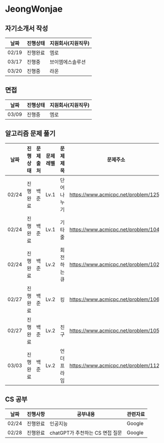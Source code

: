 # JeongWonjae

## 자기소개서 작성
|날짜|진행상태|지원회사(지원직무)|
|----|----|----|
|02/19|진행완료|엠로|
|03/17|진행중|브이엠에스솔루션|
|03/20|진행중|라온|

## 면접
|날짜|진행상태|지원회사(지원직무)|
|----|----|----|
|03/09|진행중|엠로|


## 알고리즘 문제 풀기
|날짜|진행상태|문제출처|문제레벨|문제제목|문제주소|파일명|
|----|----|----|----|----|----|----|
|02/24|진행완료|백준|Lv.1|단어나누기|https://www.acmicpc.net/problem/1251|baek_1251.py|
|02/24|진행완료|백준|Lv.1|기타줄|https://www.acmicpc.net/problem/1049|baek_1049.py|
|02/24|진행완료|백준|Lv.2|회전하는 큐|https://www.acmicpc.net/problem/1021|baek_1021.py|
|02/27|진행완료|백준|Lv.2|킹|https://www.acmicpc.net/problem/1063|baek_1063.py|
|02/27|진행완료|백준|Lv.2|친구|https://www.acmicpc.net/problem/1058|baek_1058.py|
|03/03|진행완료|백준|Lv.2|언더프라임|https://www.acmicpc.net/problem/1124|baek_1124.py|

## CS 공부
|날짜|진행사항|공부내용|관련자료|
|----|----|----|----|
|02/24|진행완료|인공지능|Google|
|02/28|진행완료|chatGPT가 추천하는 CS 면접 질문|Google|